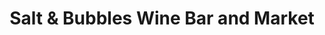 ---
title: "Salt & Bubbles Wine Bar and Market"
url: /essex/salt-and-bubbles-wine-bar-and-market/
shop: wine
---